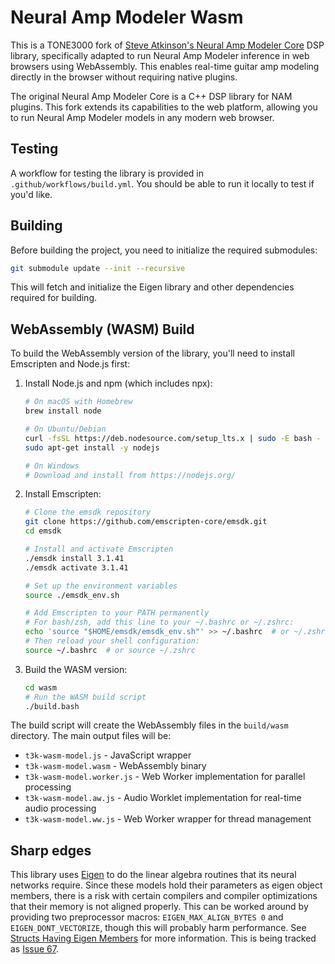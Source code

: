 # Neural Amp Modeler Wasm

This is a TONE3000 fork of [Steve Atkinson's Neural Amp Modeler Core](https://github.com/sdatkinson/NeuralAmpModelerCore) DSP library, specifically adapted to run Neural Amp Modeler inference in web browsers using WebAssembly. This enables real-time guitar amp modeling directly in the browser without requiring native plugins.

The original Neural Amp Modeler Core is a C++ DSP library for NAM plugins. This fork extends its capabilities to the web platform, allowing you to run Neural Amp Modeler models in any modern web browser.

## Testing
A workflow for testing the library is provided in `.github/workflows/build.yml`.
You should be able to run it locally to test if you'd like.

## Building
Before building the project, you need to initialize the required submodules:

```bash
git submodule update --init --recursive
```

This will fetch and initialize the Eigen library and other dependencies required for building.

## WebAssembly (WASM) Build
To build the WebAssembly version of the library, you'll need to install Emscripten and Node.js first:

1. Install Node.js and npm (which includes npx):
   ```bash
   # On macOS with Homebrew
   brew install node

   # On Ubuntu/Debian
   curl -fsSL https://deb.nodesource.com/setup_lts.x | sudo -E bash -
   sudo apt-get install -y nodejs

   # On Windows
   # Download and install from https://nodejs.org/
   ```

2. Install Emscripten:
   ```bash
   # Clone the emsdk repository
   git clone https://github.com/emscripten-core/emsdk.git
   cd emsdk
   
   # Install and activate Emscripten
   ./emsdk install 3.1.41
   ./emsdk activate 3.1.41
   
   # Set up the environment variables
   source ./emsdk_env.sh

   # Add Emscripten to your PATH permanently
   # For bash/zsh, add this line to your ~/.bashrc or ~/.zshrc:
   echo 'source "$HOME/emsdk/emsdk_env.sh"' >> ~/.bashrc  # or ~/.zshrc
   # Then reload your shell configuration:
   source ~/.bashrc  # or source ~/.zshrc
   ```

3. Build the WASM version:
   ```bash
   cd wasm
   # Run the WASM build script
   ./build.bash
   ```

The build script will create the WebAssembly files in the `build/wasm` directory. The main output files will be:
- `t3k-wasm-model.js` - JavaScript wrapper
- `t3k-wasm-model.wasm` - WebAssembly binary
- `t3k-wasm-model.worker.js` - Web Worker implementation for parallel processing
- `t3k-wasm-model.aw.js` - Audio Worklet implementation for real-time audio processing
- `t3k-wasm-model.ww.js` - Web Worker wrapper for thread management

## Sharp edges
This library uses [Eigen](http://eigen.tuxfamily.org) to do the linear algebra routines that its neural networks require. Since these models hold their parameters as eigen object members, there is a risk with certain compilers and compiler optimizations that their memory is not aligned properly. This can be worked around by providing two preprocessor macros: `EIGEN_MAX_ALIGN_BYTES 0` and `EIGEN_DONT_VECTORIZE`, though this will probably harm performance. See [Structs Having Eigen Members](http://eigen.tuxfamily.org/dox-3.2/group__TopicStructHavingEigenMembers.html) for more information. This is being tracked as [Issue 67](https://github.com/sdatkinson/NeuralAmpModelerCore/issues/67).
